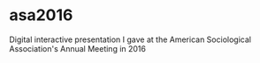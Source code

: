 # asa2016
Digital interactive presentation I gave at the American Sociological Association's Annual Meeting in 2016
